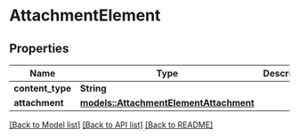 # AttachmentElement

## Properties

Name | Type | Description | Notes
------------ | ------------- | ------------- | -------------
**content_type** | **String** |  | 
**attachment** | [**models::AttachmentElementAttachment**](AttachmentElement_attachment.md) |  | 

[[Back to Model list]](../README.md#documentation-for-models) [[Back to API list]](../README.md#documentation-for-api-endpoints) [[Back to README]](../README.md)


